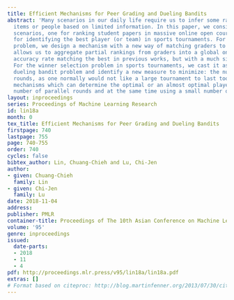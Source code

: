 ```yaml
---
title: Efficient Mechanisms for Peer Grading and Dueling Bandits
abstract: 'Many scenarios in our daily life require us to infer some ranking over
  items or people based on limited information. In this paper, we consider two such
  scenarios, one for ranking student papers in massive online open courses and one
  for identifying the best player (or team) in sports tournaments. For the peer grading
  problem, we design a mechanism with a new way of matching graders to papers. This
  allows us to aggregate partial rankings from graders into a global one, with an
  accuracy rate matching the best in previous works, but with a much simpler analysis.
  For the winner selection problem in sports tournaments, we cast it as the well-known
  dueling bandit problem and identify a new measure to minimize: the number of parallel
  rounds, as one normally would not like a large tournament to last too long. We provide
  mechanisms which can determine the optimal or an almost optimal player in a small
  number of parallel rounds and at the same time using a small number of competitions.'
layout: inproceedings
series: Proceedings of Machine Learning Research
id: lin18a
month: 0
tex_title: Efficient Mechanisms for Peer Grading and Dueling Bandits
firstpage: 740
lastpage: 755
page: 740-755
order: 740
cycles: false
bibtex_author: Lin, Chuang-Chieh and Lu, Chi-Jen
author:
- given: Chuang-Chieh
  family: Lin
- given: Chi-Jen
  family: Lu
date: 2018-11-04
address: 
publisher: PMLR
container-title: Proceedings of The 10th Asian Conference on Machine Learning
volume: '95'
genre: inproceedings
issued:
  date-parts:
  - 2018
  - 11
  - 4
pdf: http://proceedings.mlr.press/v95/lin18a/lin18a.pdf
extras: []
# Format based on citeproc: http://blog.martinfenner.org/2013/07/30/citeproc-yaml-for-bibliographies/
---
```

